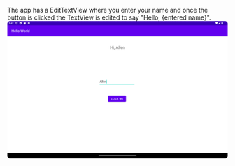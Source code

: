 The app has a EditTextView where you enter your name and once the button
is clicked the TextView is edited to say "Hello, {entered name}".
![Screenshot_20240207_154252.png](Screenshot_20240207_154252.png)